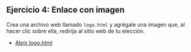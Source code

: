 
## Ejercicio 4: Enlace con imagen

Crea una archivo web llamado `logo.html` y agrégale una imagen que, al hacer clic sobre ella, redirija al sitio web de tu elección.

- [Abrir logo.html](logo.html)
